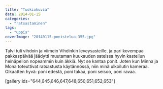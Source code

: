 ```yaml
---
title: "Tuokiokuvia"
date: 2014-01-15
categories: 
  - "ratsastaminen"
tags: 
  - "uppis"
coverImage: "20140115-ponistelua-355.jpg"
---
```


Talvi tuli vihdoin ja viimein Vihdinkin leveysasteille, ja pari kovempaa pakkaspäivää jäädytti muutaman kuukauden sateissa hyvin kastellun heinäpellon nopeammin kuin äkkiä. Nyt se kantaa ponit. Joten kun Minna ja Mona toteuttivat ratsastusta käytännössä, niin minä ulkoilutin kameraa. Olkaatten hyvä: poni edestä, poni takaa, poni seisoo, poni ravaa. <!--more-->

\[gallery ids="644,645,646,647,648,650,651,652,653"\]
